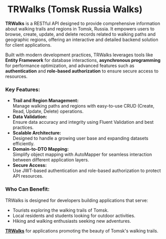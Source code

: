 <h1>&nbsp;<strong>TRWalks (Tomsk Russia Walks)</strong></h1>

<p><strong>TRWalks</strong> is a RESTful API designed to provide comprehensive information about walking trails and regions in Tomsk, Russia. It empowers users to browse, create, update, and delete records related to walking paths and geographic regions, offering an interactive and detailed backend solution for client applications.</p>

<p>Built with modern development practices, TRWalks leverages tools like <strong>Entity Framework</strong> for database interactions, <strong>asynchronous programming</strong> for performance optimization, and advanced features such as <strong>authentication</strong> and <strong>role-based authorization</strong> to ensure secure access to resources.</p>

<h3><strong>Key Features:</strong></h3>

<ul>
	<li><strong>Trail and Region Management:</strong><br />
	Manage walking paths and regions with easy-to-use CRUD (Create, Read, Update, Delete) operations.</li>
	<li><strong>Data Validation:</strong><br />
	Ensure data accuracy and integrity using Fluent Validation and best practices.</li>
	<li><strong>Scalable Architecture:</strong><br />
	Designed to handle a growing user base and expanding datasets efficiently.</li>
	<li><strong>Domain-to-DTO Mapping:</strong><br />
	Simplify object mapping with AutoMapper for seamless interaction between different application layers.</li>
	<li><strong>Secure Access:</strong><br />
	Use JWT-based authentication and role-based authorization to protect API resources.</li>
</ul>

<h3><strong>Who Can Benefit:</strong></h3>

<p>TRWalks is designed for developers building applications that serve:</p>

<ul>
	<li>Tourists exploring the walking trails of Tomsk.</li>
	<li>Local residents and students looking for outdoor activities.</li>
	<li>Hiking and walking enthusiasts seeking new adventures.</li>
</ul>

<p><u><strong>TRWalks</strong></u>&nbsp;for applications promoting the beauty of Tomsk&#39;s walking trails.<br />
<br />
